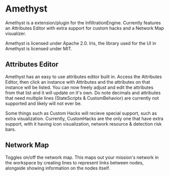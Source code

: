 # Amethyst
Amethyst is a extension/plugin for the InfiltrationEngine. Currently features an Attributes Editor with extra support for custom hacks and a Network Map visualizer.

Amethyst is licensed under Apache 2.0.
Iris, the library used for the UI in Amethyst is licensed under MIT.
## Attributes Editor
Amethyst has an easy to use attributes editor built in. Access the Attributes Editor, then click an instance with Attributes and the attributes on that instance will be listed. You can now freely adjust and edit the attributes from that list and it will update on it's own. Do note decimals and attributes that need multiple lines (StateScripts & CustomBehavior) are currently not supported and likely will not ever be.

Some things such as Custom Hacks will recieve special support, such as extra visualization. Currently, CustomHacks are the only one that have extra support, with it having icon visualization, network resource & detection risk bars.

## Network Map
Toggles on/off the network map. This maps out your mission's network in the workspace by creating lines to represent links between nodes, alongside showing information on the nodes itself.

